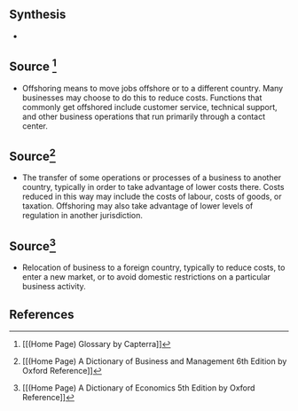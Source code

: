 ## Synthesis
- 
## Source [^1]
- Offshoring means to move jobs offshore or to a different country. Many businesses may choose to do this to reduce costs. Functions that commonly get offshored include customer service, technical support, and other business operations that run primarily through a contact center.
## Source[^2]
- The transfer of some operations or processes of a business to another country, typically in order to take advantage of lower costs there. Costs reduced in this way may include the costs of labour, costs of goods, or taxation. Offshoring may also take advantage of lower levels of regulation in another jurisdiction.
## Source[^3]
- Relocation of business to a foreign country, typically to reduce costs, to enter a new market, or to avoid domestic restrictions on a particular business activity.
## References

[^1]: [[(Home Page) Glossary by Capterra]]
[^2]: [[(Home Page) A Dictionary of Business and Management 6th Edition by Oxford Reference]]
[^3]: [[(Home Page) A Dictionary of Economics 5th Edition by Oxford Reference]]